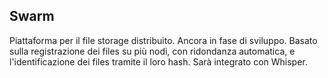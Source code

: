 ## Swarm

Piattaforma per il file storage distribuito.
Ancora in fase di sviluppo.
Basato sulla registrazione dei files su più nodi, con ridondanza automatica, e l'identificazione dei files tramite il loro hash.
Sarà integrato con Whisper.